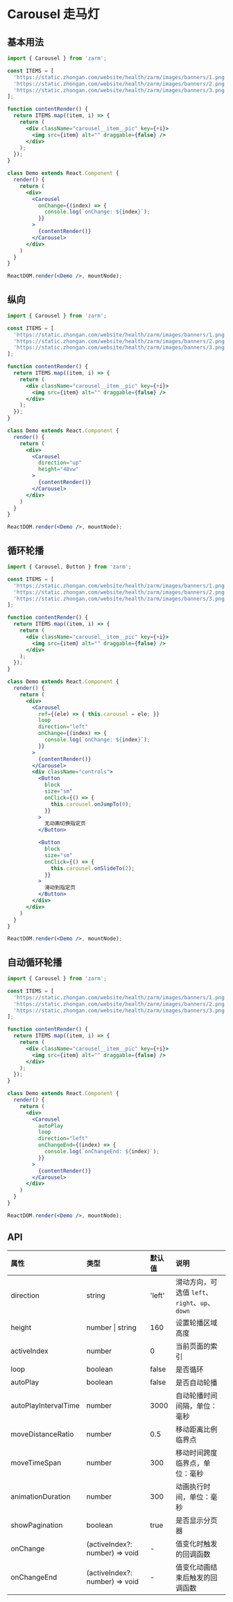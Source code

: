 # Carousel 走马灯



## 基本用法
```jsx
import { Carousel } from 'zarm';

const ITEMS = [
  'https://static.zhongan.com/website/health/zarm/images/banners/1.png',
  'https://static.zhongan.com/website/health/zarm/images/banners/2.png',
  'https://static.zhongan.com/website/health/zarm/images/banners/3.png',
];

function contentRender() {
  return ITEMS.map((item, i) => {
    return (
      <div className="carousel__item__pic" key={+i}>
        <img src={item} alt="" draggable={false} />
      </div>
    );
  });
}

class Demo extends React.Component {
  render() {
    return (
      <div>
        <Carousel
          onChange={(index) => {
            console.log(`onChange: ${index}`);
          }}
        >
          {contentRender()}
        </Carousel>
      </div>
    )
  }
}

ReactDOM.render(<Demo />, mountNode);
```



## 纵向
```jsx
import { Carousel } from 'zarm';

const ITEMS = [
  'https://static.zhongan.com/website/health/zarm/images/banners/1.png',
  'https://static.zhongan.com/website/health/zarm/images/banners/2.png',
  'https://static.zhongan.com/website/health/zarm/images/banners/3.png',
];

function contentRender() {
  return ITEMS.map((item, i) => {
    return (
      <div className="carousel__item__pic" key={+i}>
        <img src={item} alt="" draggable={false} />
      </div>
    );
  });
}

class Demo extends React.Component {
  render() {
    return (
      <div>
        <Carousel
          direction="up"
          height="48vw"
        >
          {contentRender()}
        </Carousel>
      </div>
    )
  }
}

ReactDOM.render(<Demo />, mountNode);
```



## 循环轮播
```jsx
import { Carousel, Button } from 'zarm';

const ITEMS = [
  'https://static.zhongan.com/website/health/zarm/images/banners/1.png',
  'https://static.zhongan.com/website/health/zarm/images/banners/2.png',
  'https://static.zhongan.com/website/health/zarm/images/banners/3.png',
];

function contentRender() {
  return ITEMS.map((item, i) => {
    return (
      <div className="carousel__item__pic" key={+i}>
        <img src={item} alt="" draggable={false} />
      </div>
    );
  });
}

class Demo extends React.Component {
  render() {
    return (
      <div>
        <Carousel
          ref={(ele) => { this.carousel = ele; }}
          loop
          direction="left"
          onChange={(index) => {
            console.log(`onChange: ${index}`);
          }}
        >
          {contentRender()}
        </Carousel>
        <div className="controls">
          <Button
            block
            size="sm"
            onClick={() => {
              this.carousel.onJumpTo(0);
            }}
          >
            无动画切换指定页
          </Button>

          <Button
            block
            size="sm"
            onClick={() => {
              this.carousel.onSlideTo(2);
            }}
          >
            滑动到指定页
          </Button>
        </div>
      </div>
    )
  }
}

ReactDOM.render(<Demo />, mountNode);
```



## 自动循环轮播
```jsx
import { Carousel } from 'zarm';

const ITEMS = [
  'https://static.zhongan.com/website/health/zarm/images/banners/1.png',
  'https://static.zhongan.com/website/health/zarm/images/banners/2.png',
  'https://static.zhongan.com/website/health/zarm/images/banners/3.png',
];

function contentRender() {
  return ITEMS.map((item, i) => {
    return (
      <div className="carousel__item__pic" key={+i}>
        <img src={item} alt="" draggable={false} />
      </div>
    );
  });
}

class Demo extends React.Component {
  render() {
    return (
      <div>
        <Carousel
          autoPlay
          loop
          direction="left"
          onChangeEnd={(index) => {
            console.log(`onChangeEnd: ${index}`);
          }}
        >
          {contentRender()}
        </Carousel>
      </div>
    )
  }
}

ReactDOM.render(<Demo />, mountNode);
```



## API

| 属性 | 类型 | 默认值 | 说明 |
| :--- | :--- | :--- | :--- |
| direction | string | 'left' | 滑动方向，可选值 `left`、`right`、`up`、`down` |
| height | number \| string | 160 | 设置轮播区域高度 |
| activeIndex | number | 0 | 当前页面的索引 |
| loop | boolean | false | 是否循环 |
| autoPlay | boolean | false | 是否自动轮播 |
| autoPlayIntervalTime | number | 3000 | 自动轮播时间间隔，单位：毫秒 |
| moveDistanceRatio | number | 0.5 | 移动距离比例临界点 |
| moveTimeSpan | number | 300 | 移动时间跨度临界点，单位：毫秒 |
| animationDuration | number | 300 | 动画执行时间，单位：毫秒 |
| showPagination | boolean | true | 是否显示分页器 |
| onChange | (activeIndex?: number) => void | - | 值变化时触发的回调函数 |
| onChangeEnd | (activeIndex?: number) => void | - | 值变化动画结束后触发的回调函数 |
